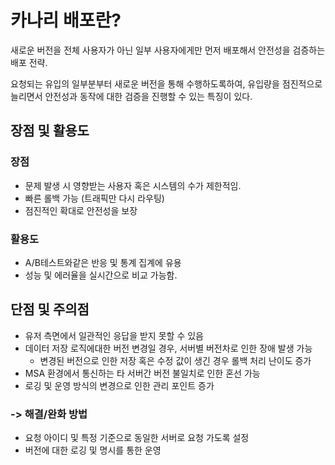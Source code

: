 # 카나리 배포란?

새로운 버전을 전체 사용자가 아닌 일부 사용자에게만 먼저 배포해서 안전성을 검증하는 배포 전략.

요청되는 유입의 일부분부터 새로운 버전을 통해 수행하도록하여, 유입량을 점진적으로 늘리면서 안전성과 동작에 대한 검증을 진행할 수 있는 특징이 있다.

## 장점 및 활용도

### 장점

* 문제 발생 시 영향받는 사용자 혹은 시스템의 수가 제한적임.
* 빠른 롤백 가능 (트래픽만 다시 라우팅)
* 점진적인 확대로 안전성을 보장

### 활용도

* A/B테스트와같은 반응 및 통계 집계에 유용
* 성능 및 에러율을 실시간으로 비교 가능함.

## 단점 및 주의점

* 유저 측면에서 일관적인 응답을 받지 못할 수 있음
* 데이터 저장 로직에대한 버전 변경일 경우, 서버별 버전차로 인한 장애 발생 가능
  * 변경된 버전으로 인한 저장 혹은 수정 값이 생긴 경우 롤백 처리 난이도 증가
* MSA 환경에서 통신하는 타 서버간 버전 불일치로 인한 혼선 가능
* 로깅 및 운영 방식의 변경으로 인한 관리 포인트 증가

### -> 해결/완화 방법

* 요청 아이디 및 특정 기준으로 동일한 서버로 요청 가도록 설정
* 버전에 대한 로깅 및 명시를 통한 운영